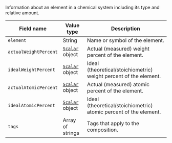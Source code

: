 Information about an element in a chemical system including its type and relative amount.

Field name | Value type | Description
-----------|------------|------------
`element` | String | Name or symbol of the element.
`actualWeightPercent` | [`Scalar`](!schema_definition/common/Scalar) object | Actual (measured) weight percent of the element.
`idealWeightPercent` | [`Scalar`](!schema_definition/common/Scalar) object | Ideal (theoretical/stoichiometric) weight percent of the element.
`actualAtomicPercent` | [`Scalar`](!schema_definition/common/Scalar) object | Actual (measured) atomic percent of the element.
`idealAtomicPercent` | [`Scalar`](!schema_definition/common/Scalar) object | Ideal (theoretical/stoichiometric) atomic percent of the element.
`tags` | Array of strings | Tags that apply to the composition.
